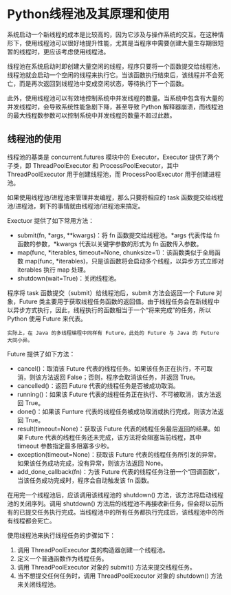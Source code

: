 # Python线程池及其原理和使用
系统启动一个新线程的成本是比较高的，因为它涉及与操作系统的交互。在这种情形下，使用线程池可以很好地提升性能，尤其是当程序中需要创建大量生存期很短暂的线程时，更应该考虑使用线程池。

线程池在系统启动时即创建大量空闲的线程，程序只要将一个函数提交给线程池，线程池就会启动一个空闲的线程来执行它。当该函数执行结束后，该线程并不会死亡，而是再次返回到线程池中变成空闲状态，等待执行下一个函数。

此外，使用线程池可以有效地控制系统中并发线程的数量。当系统中包含有大量的并发线程时，会导致系统性能急剧下降，甚至导致 Python 解释器崩溃，而线程池的最大线程数参数可以控制系统中并发线程的数量不超过此数。

## 线程池的使用
线程池的基类是 concurrent.futures 模块中的 Executor，Executor 提供了两个子类，即 ThreadPoolExecutor 和 ProcessPoolExecutor，其中 ThreadPoolExecutor 用于创建线程池，而 ProcessPoolExecutor 用于创建进程池。

如果使用线程池/进程池来管理并发编程，那么只要将相应的 task 函数提交给线程池/进程池，剩下的事情就由线程池/进程池来搞定。

Exectuor 提供了如下常用方法：
+ submit(fn, *args, **kwargs)：将 fn 函数提交给线程池。*args 代表传给 fn 函数的参数，*kwargs 代表以关键字参数的形式为 fn 函数传入参数。
+ map(func, *iterables, timeout=None, chunksize=1)：该函数类似于全局函数 map(func, *iterables)，只是该函数将会启动多个线程，以异步方式立即对 iterables 执行 map 处理。
+ shutdown(wait=True)：关闭线程池。

程序将 task 函数提交（submit）给线程池后，submit 方法会返回一个 Future 对象，Future 类主要用于获取线程任务函数的返回值。由于线程任务会在新线程中以异步方式执行，因此，线程执行的函数相当于一个“将来完成”的任务，所以 Python 使用 Future 来代表。

```
实际上，在 Java 的多线程编程中同样有 Future，此处的 Future 与 Java 的 Future 大同小异。
```

Future 提供了如下方法：
+ cancel()：取消该 Future 代表的线程任务。如果该任务正在执行，不可取消，则该方法返回 False；否则，程序会取消该任务，并返回 True。
+ cancelled()：返回 Future 代表的线程任务是否被成功取消。
+ running()：如果该 Future 代表的线程任务正在执行、不可被取消，该方法返回 True。
+ done()：如果该 Funture 代表的线程任务被成功取消或执行完成，则该方法返回 True。
+ result(timeout=None)：获取该 Future 代表的线程任务最后返回的结果。如果 Future 代表的线程任务还未完成，该方法将会阻塞当前线程，其中 timeout 参数指定最多阻塞多少秒。
+ exception(timeout=None)：获取该 Future 代表的线程任务所引发的异常。如果该任务成功完成，没有异常，则该方法返回 None。
+ add_done_callback(fn)：为该 Future 代表的线程任务注册一个“回调函数”，当该任务成功完成时，程序会自动触发该 fn 函数。

在用完一个线程池后，应该调用该线程池的 shutdown() 方法，该方法将启动线程池的关闭序列。调用 shutdown() 方法后的线程池不再接收新任务，但会将以前所有的已提交任务执行完成。当线程池中的所有任务都执行完成后，该线程池中的所有线程都会死亡。

使用线程池来执行线程任务的步骤如下：
1. 调用 ThreadPoolExecutor 类的构造器创建一个线程池。
2. 定义一个普通函数作为线程任务。
3. 调用 ThreadPoolExecutor 对象的 submit() 方法来提交线程任务。
4. 当不想提交任何任务时，调用 ThreadPoolExecutor 对象的 shutdown() 方法来关闭线程池。

